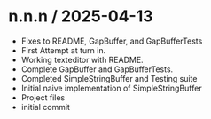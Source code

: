 
n.n.n / 2025-04-13
==================

  * Fixes to README, GapBuffer, and GapBufferTests
  * First Attempt at turn in.
  * Working texteditor with README.
  * Complete GapBuffer and GapBufferTests.
  * Completed SimpleStringBuffer and Testing suite
  * Initial naive implementation of SimpleStringBuffer
  * Project files
  * initial commit
